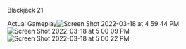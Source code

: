 Blackjack 21 

Actual Gameplay![Screen Shot 2022-03-18 at 4 59 44 PM](https://user-images.githubusercontent.com/18509430/159098277-4fa9eace-5ffb-439f-b192-7d09321131a2.png)
![Screen Shot 2022-03-18 at 5 00 09 PM](https://user-images.githubusercontent.com/18509430/159098279-166750e1-0c0a-440d-95db-4638993d9a83.png)
![Screen Shot 2022-03-18 at 5 00 22 PM](https://user-images.githubusercontent.com/18509430/159098280-ce184dd1-440d-4d4e-935a-332baca1bf18.png)
